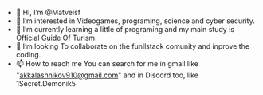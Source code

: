 - 👋 Hi, I’m @Matveisf
- 👀 I’m interested in Videogames, programing, science and cyber security.
- 🌱 I’m currently learning a little of programing and my main study is Official Guide Of Turism.
- 💞️ I’m looking To collaborate on the funllstack comunity and inprove the coding.
- 📫 How to reach me You can search for me in gmail like "akkalashnikov910@gmail.com" and in Discord too, like 1Secret.Demonik5 

<!---
Matveisf/Matveisf is a ✨ special ✨ repository because its `README.md` (this file) appears on your GitHub profile.
You can click the Preview link to take a look at your changes.
--->
